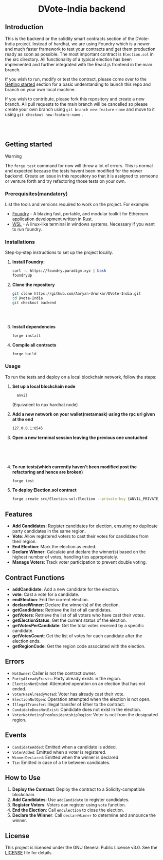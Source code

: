 # <p align=center >DVote-India backend</p>
## Introduction

This is the backend or the solidity smart contracts section of the DVote-India project. Instead of hardhat, we are using Foundry which is a newer and much faster framework to test your contracts and get them production ready as soon as possible. The most important contract is `Election.sol` in the src directory. All functionality of a typical election has been implemented and further integrated with the React.js frontend in the main branch.

If you wish to run, modify or test the contract, please come over to the [Getting started](#getting-started) section for a basic understanding to launch this repo and branch on your own local machine.

If you wish to contribute, please fork this repository and create a new branch. All pull requests to the main branch will be cancelled so please create your own branch using `git branch new-feature-name` and move to it using `git checkout new-feature-name` .

<br>
<br>

## Getting started

> [!WARNING]   
>
>The `forge test` command for now will throw a lot of errors. This is normal and expected because the tests havent been modified for the newer backend. Create an issue in this repository so that it is assigned to someone or venture forth and try refactoring those tests on your own.

### Prerequisites(mandatory)

List the tools and versions required to work on the project. For example:

- [Foundry](https://getfoundry.sh/) - A blazing fast, portable, and modular toolkit for Ethereum application development written in Rust.
- [WSL](https://learn.microsoft.com/en-us/windows/wsl/install) - A linux-like terminal in windows systems. Necessary if you want to run foundry.

### Installations

Step-by-step instructions to set up the project locally.

1. **Install Foundry:**
   ```sh
   curl -L https://foundry.paradigm.xyz | bash
   foundryup
    ```

2. **Clone the repository**
    ```bash
    git clone https://github.com/Aaryan-Urunkar/DVote-India.git
    cd Dvote-India
    git checkout backend
    ```

<br>
<br>

3. **Install dependencies**
    ```sh
    forge install
    ```

4. **Compile all contracts**
    ```sh
    forge build
    ```


### Usage

To run the tests and deploy on a local blockchain network, follow the steps:

1. **Set up a local blockchain node**
    ```sh
      anvil
    ```
    (Equivalent to npx hardhat node)

2. **Add a new network on your wallet(metamask) using the rpc url given at the end**
    
    ```sh
    127.0.0.1:8545
    ```

3. **Open a new terminal session leaving the previous one unotuched**
<br>
<br>
<br>

4. **To run tests(which currently haven't been modified post the refactoring and hence are broken)**

    ```sh
    forge test
    ```

5. **To deploy Election.sol contract**
    ```sh
    forge create src/Election.sol:Election --private-key {ANVIL_PRIVATE_KEY} --constructor-args {ANVIL_PUBLIC_KEY}
    ```


## Features

- **Add Candidates**: Register candidates for election, ensuring no duplicate party candidates in the same region.
- **Vote**: Allow registered voters to cast their votes for candidates from their region.
- **End Election**: Mark the election as ended.
- **Declare Winner**: Calculate and declare the winner(s) based on the highest number of votes, handling ties appropriately.
- **Manage Voters**: Track voter participation to prevent double voting.

## Contract Functions

- **addCandidate**: Add a new candidate for the election.
- **vote**: Cast a vote for a candidate.
- **endElection**: End the current election.
- **declareWinner**: Declare the winner(s) of the election.
- **getCandidates**: Retrieve the list of all candidates.
- **getVoters**: Retrieve the list of all voters who have cast their votes.
- **getElectionStatus**: Get the current status of the election.
- **getVotesPerCandidate**: Get the total votes received by a specific candidate.
- **getVotesCount**: Get the list of votes for each candidate after the election ends.
- **getRegionCode**: Get the region code associated with the election.

## Errors

- `NotOwner`: Caller is not the contract owner.
- `PartyAlreadyExists`: Party already exists in the region.
- `ElectionNotEnded`: Attempted operation on an election that has not ended.
- `VoterHasAlreadyVoted`: Voter has already cast their vote.
- `ElectionNotOpen`: Operation attempted when the election is not open.
- `IllegalTransfer`: Illegal transfer of Ether to the contract.
- `CandidateDoesNotExist`: Candidate does not exist in the election.
- `VoterNotVotingFromResidentshipRegion`: Voter is not from the designated region.

## Events

- `CandidateAdded`: Emitted when a candidate is added.
- `VoterAdded`: Emitted when a voter is registered.
- `WinnerDeclared`: Emitted when the winner is declared.
- `Tie`: Emitted in case of a tie between candidates.

## How to Use

1. **Deploy the Contract**: Deploy the contract to a Solidity-compatible blockchain.
2. **Add Candidates**: Use `addCandidate` to register candidates.
3. **Register Voters**: Voters can register using `vote` function.
4. **End the Election**: Call `endElection` to close the election.
5. **Declare the Winner**: Call `declareWinner` to determine and announce the winner.


## License

This project is licensed under the GNU General Public License v3.0. See the [LICENSE](LICENSE) file for details.
